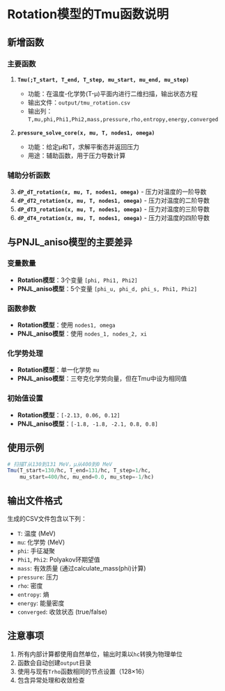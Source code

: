 # Rotation模型的Tmu函数说明

## 新增函数

### 主要函数

1. **`Tmu(;T_start, T_end, T_step, mu_start, mu_end, mu_step)`**
   - 功能：在温度-化学势(T-μ)平面内进行二维扫描，输出状态方程
   - 输出文件：`output/tmu_rotation.csv`
   - 输出列：`T,mu,phi,Phi1,Phi2,mass,pressure,rho,entropy,energy,converged`

2. **`pressure_solve_core(x, mu, T, nodes1, omega)`**
   - 功能：给定μ和T，求解平衡态并返回压力
   - 用途：辅助函数，用于压力导数计算

### 辅助分析函数

3. **`dP_dT_rotation(x, mu, T, nodes1, omega)`** - 压力对温度的一阶导数
4. **`dP_dT2_rotation(x, mu, T, nodes1, omega)`** - 压力对温度的二阶导数
5. **`dP_dT3_rotation(x, mu, T, nodes1, omega)`** - 压力对温度的三阶导数
6. **`dP_dT4_rotation(x, mu, T, nodes1, omega)`** - 压力对温度的四阶导数

## 与PNJL_aniso模型的主要差异

### 变量数量
- **Rotation模型**：3个变量 `[phi, Phi1, Phi2]`
- **PNJL_aniso模型**：5个变量 `[phi_u, phi_d, phi_s, Phi1, Phi2]`

### 函数参数
- **Rotation模型**：使用 `nodes1, omega`
- **PNJL_aniso模型**：使用 `nodes_1, nodes_2, xi`

### 化学势处理
- **Rotation模型**：单一化学势 `mu`
- **PNJL_aniso模型**：三夸克化学势向量，但在Tmu中设为相同值

### 初始值设置
- **Rotation模型**：`[-2.13, 0.06, 0.12]`
- **PNJL_aniso模型**：`[-1.8, -1.8, -2.1, 0.8, 0.8]`

## 使用示例

```julia
# 扫描T从130到131 MeV，μ从400到0 MeV
Tmu(T_start=130/hc, T_end=131/hc, T_step=1/hc, 
    mu_start=400/hc, mu_end=0.0, mu_step=-1/hc)
```

## 输出文件格式

生成的CSV文件包含以下列：
- `T`: 温度 (MeV)
- `mu`: 化学势 (MeV)
- `phi`: 手征凝聚
- `Phi1`, `Phi2`: Polyakov环期望值
- `mass`: 有效质量 (通过calculate_mass(phi)计算)
- `pressure`: 压力
- `rho`: 密度
- `entropy`: 熵
- `energy`: 能量密度
- `converged`: 收敛状态 (true/false)

## 注意事项

1. 所有内部计算都使用自然单位，输出时乘以`hc`转换为物理单位
2. 函数会自动创建`output`目录
3. 使用与现有`Trho`函数相同的节点设置（128×16）
4. 包含异常处理和收敛检查

